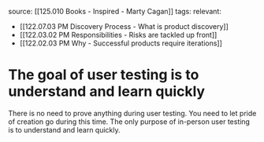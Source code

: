 source: [[125.010 Books - Inspired - Marty Cagan]]
tags:
relevant:
- [[122.07.03 PM Discovery Process - What is product discovery]]
- [[122.03.02 PM Responsibilities - Risks are tackled up front]]
- [[122.02.03 PM Why - Successful products require iterations]]

# The goal of user testing is to understand and learn quickly

There is no need to prove anything during user testing. You need to let pride of creation go during this time. The only purpose of in-person user testing is to understand and learn quickly.
